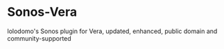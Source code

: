 # Sonos-Vera
lolodomo's Sonos plugin for Vera, updated, enhanced, public domain and community-supported
